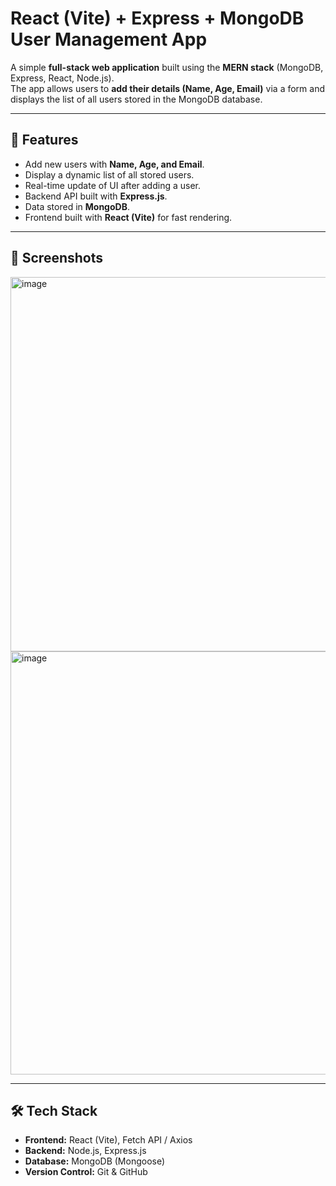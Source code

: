 # React (Vite) + Express + MongoDB User Management App

A simple **full-stack web application** built using the **MERN stack** (MongoDB, Express, React, Node.js).  
The app allows users to **add their details (Name, Age, Email)** via a form and displays the list of all users stored in the MongoDB database.  

---

## 🚀 Features
- Add new users with **Name, Age, and Email**.
- Display a dynamic list of all stored users.
- Real-time update of UI after adding a user.
- Backend API built with **Express.js**.
- Data stored in **MongoDB**.
- Frontend built with **React (Vite)** for fast rendering.

---

## 📸 Screenshots
<img width="1362" height="599" alt="image" src="https://github.com/user-attachments/assets/6e24c900-0294-409d-9b19-0951e9d789f1" />

<img width="1364" height="677" alt="image" src="https://github.com/user-attachments/assets/7e3334d1-8e3f-4bc1-85c9-59ccd22141f1" />


---

## 🛠️ Tech Stack
- **Frontend:** React (Vite), Fetch API / Axios  
- **Backend:** Node.js, Express.js  
- **Database:** MongoDB (Mongoose)  
- **Version Control:** Git & GitHub  
